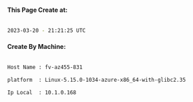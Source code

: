 
   
#### This Page Create at:

```bash

2023-03-20 - 21:21:25 UTC

```

#### Create By Machine:

```bash

Host Name : fv-az455-831

platform  : Linux-5.15.0-1034-azure-x86_64-with-glibc2.35

Ip Local  : 10.1.0.168

```

